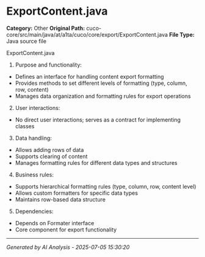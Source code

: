 # ExportContent.java

**Category:** Other
**Original Path:** cuco-core/src/main/java/at/a1ta/cuco/core/export/ExportContent.java
**File Type:** Java source file

ExportContent.java
1. Purpose and functionality:
- Defines an interface for handling content export formatting
- Provides methods to set different levels of formatting (type, column, row, content)
- Manages data organization and formatting rules for export operations

2. User interactions:
- No direct user interactions; serves as a contract for implementing classes

3. Data handling:
- Allows adding rows of data
- Supports clearing of content
- Manages formatting rules for different data types and structures

4. Business rules:
- Supports hierarchical formatting rules (type, column, row, content level)
- Allows custom formatters for specific data types
- Maintains row-based data structure

5. Dependencies:
- Depends on Formater interface
- Core component for export functionality

---
*Generated by AI Analysis - 2025-07-05 15:30:20*
